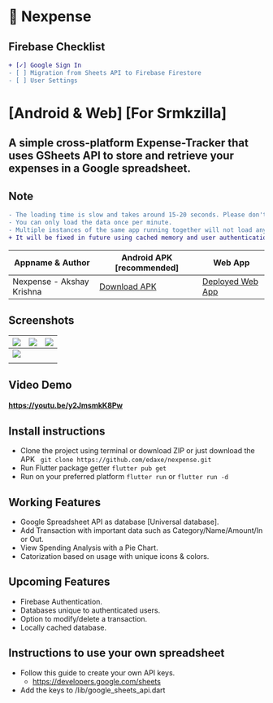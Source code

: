 # 💸 Nexpense

## Firebase Checklist

```diff
+ [✓] Google Sign In
- [ ] Migration from Sheets API to Firebase Firestore
- [ ] User Settings
```

# [Android & Web] [For Srmkzilla]

## A simple cross-platform Expense-Tracker that uses GSheets API to store and retrieve your expenses in a Google spreadsheet.

## Note

```diff
- The loading time is slow and takes around 15-20 seconds. Please don't do anything while it's loading.
- You can only load the data once per minute. 
- Multiple instances of the same app running together will not load any data and create unhandled errors.
+ It will be fixed in future using cached memory and user authentication.
```

Appname & Author  | Android APK [recommended] | Web App
------------- | ------------- | ------------- 
Nexpense - Akshay Krishna |  [Download APK](https://github.com/edaxe/nexpense/releases/tag/APK) | [Deployed Web App](https://edaxe.github.io) 

## Screenshots

| ![](https://github.com/edaxe/nexpense/blob/main/release/4.png)  | ![](https://github.com/edaxe/nexpense/blob/main/release/1.png) | ![](https://github.com/edaxe/nexpense/blob/main/release/3.png) |
| ------------- | ------------- | ------------- |
| ![](https://github.com/edaxe/nexpense/blob/main/release/2.png)  | 
|  | 

## Video Demo

#### https://youtu.be/y2JmsmkK8Pw


## Install instructions

- Clone the project using terminal or download ZIP or just download the APK
``` git clone https://github.com/edaxe/nexpense.git```
- Run Flutter package getter
``` flutter pub get ```
- Run on your preferred platform
``` flutter run ``` or 
``` flutter run -d ```

## Working Features

- Google Spreadsheet API as database [Universal database].
- Add Transaction with important data such as Category/Name/Amount/In or Out.
- View Spending Analysis with a Pie Chart.
- Catorization based on usage with unique icons & colors.

## Upcoming Features

- Firebase Authentication.
- Databases unique to authenticated users.
- Option to modify/delete a transaction.
- Locally cached database.

## Instructions to use your own spreadsheet

- Follow this guide to create your own API keys.
  - https://developers.google.com/sheets
- Add the keys to /lib/google_sheets_api.dart
